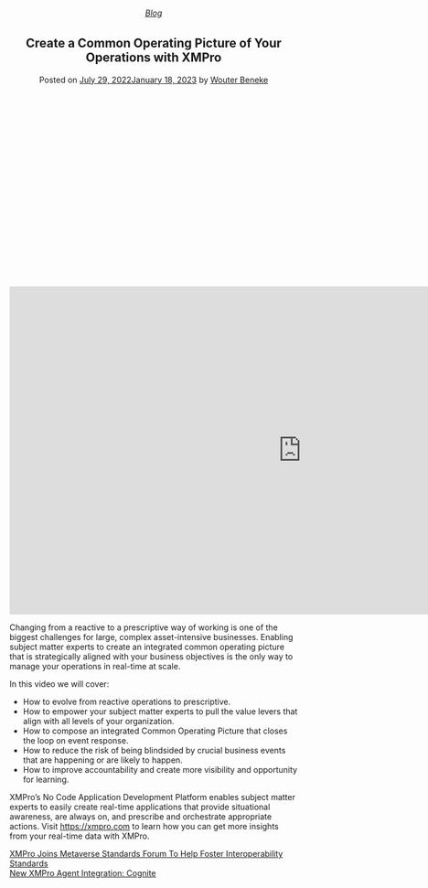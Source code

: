 
<article class="post-11399 post type-post status-publish format-video has-post-thumbnail hentry category-blog tag-common-operating-picture post_format-post-format-video" id="post-11399">
<div class="article-inner">
<header class="entry-header">
<div class="entry-header-text entry-header-text-top text-center">
<h6 class="entry-category is-xsmall"><a href="https://xmpro.com/category/blog/" rel="category tag">Blog</a></h6><h1 class="entry-title">Create a Common Operating Picture of Your Operations with XMPro</h1><div class="entry-divider is-divider small"></div>
<div class="entry-meta uppercase is-xsmall">
<span class="posted-on">Posted on <a href="https://xmpro.com/create-a-common-operating-picture-of-your-operations-with-xmpro/" rel="bookmark"><time class="entry-date published" datetime="2022-07-29T05:02:32+00:00">July 29, 2022</time><time class="updated" datetime="2023-01-18T06:31:21+00:00">January 18, 2023</time></a></span> <span class="byline">by <span class="meta-author vcard"><a class="url fn n" href="https://xmpro.com/author/wbeneke/">Wouter Beneke</a></span></span> </div>
</div>
</header>
<div class="entry-content single-page">
<div class="video video-fit mb" style="padding-top:56.25%;"><p><iframe allow="accelerometer; autoplay; clipboard-write; encrypted-media; gyroscope; picture-in-picture" allowfullscreen="" frameborder="0" height="574" loading="lazy" src="https://www.youtube.com/embed/_YxP-T5xb1k?feature=oembed" title="Create a Common Operating Picture of Your Operations with XMPro" width="1020"></iframe></p>
</div>
<p><span class="style-scope yt-formatted-string" dir="auto">Changing from a reactive to a prescriptive way of working is one of the biggest challenges for large, complex asset-intensive businesses. Enabling subject matter experts to create an integrated common operating picture that is strategically aligned with your business objectives is the only way to manage your operations in real-time at scale. </span></p>
<p><span class="style-scope yt-formatted-string" dir="auto">In this video we will cover: </span></p>
<ul>
<li><span class="style-scope yt-formatted-string" dir="auto">How to evolve from reactive operations to prescriptive. </span></li>
<li><span class="style-scope yt-formatted-string" dir="auto">How to empower your subject matter experts to pull the value levers that align with all levels of your organization. </span></li>
<li><span class="style-scope yt-formatted-string" dir="auto">How to compose an integrated Common Operating Picture that closes the loop on event response. </span></li>
<li><span class="style-scope yt-formatted-string" dir="auto">How to reduce the risk of being blindsided by crucial business events that are happening or are likely to happen.  </span></li>
<li><span class="style-scope yt-formatted-string" dir="auto">How to improve accountability and create more visibility and opportunity for learning. </span></li>
</ul>
<p><span class="style-scope yt-formatted-string" dir="auto">XMPro’s No Code Application Development Platform enables subject matter experts to easily create real-time applications that provide situational awareness, are always on, and prescribe and orchestrate appropriate actions. Visit </span><a class="yt-simple-endpoint style-scope yt-formatted-string" dir="auto" href="https://www.youtube.com/redirect?event=video_description&amp;redir_token=QUFFLUhqbTd5SWJOSGU1aC1DWmkyUmJFc1lKZENwZHFaZ3xBQ3Jtc0tudjZJT0RuVGlJOWh5Y3huNGFIMExqMC1raVRTSmptc1BLSUJENUVsUU1UdWo2ZjFJU1hRVjlEQklTUmF1ZEtXUHR5X0FkNkhfOWZlc2xTSC0tYjg0a2JRZDBMMHU2cjFVTmpkRk5iRjVOR2tMVlo1NA&amp;q=https%3A%2F%2Fxmpro.com%2F&amp;v=_YxP-T5xb1k" rel="nofollow noopener" spellcheck="false" target="_blank">https://xmpro.com</a><span class="style-scope yt-formatted-string" dir="auto"> to learn how you can get more insights from your real-time data with XMPro.</span></p>
<div class="blog-share text-center"><div class="is-divider medium"></div><div class="social-icons share-icons share-row relative"><a aria-label="Share on WhatsApp" class="icon button circle is-outline tooltip whatsapp show-for-medium" data-action="share/whatsapp/share" href="whatsapp://send?text=Create%20a%20Common%20Operating%20Picture%20of%20Your%20Operations%20with%20XMPro - https://xmpro.com/create-a-common-operating-picture-of-your-operations-with-xmpro/" title="Share on WhatsApp"><i class="icon-whatsapp"></i></a><a aria-label="Share on Facebook" class="icon button circle is-outline tooltip facebook" data-label="Facebook" href="https://www.facebook.com/sharer.php?u=https://xmpro.com/create-a-common-operating-picture-of-your-operations-with-xmpro/" onclick="window.open(this.href,this.title,'width=500,height=500,top=300px,left=300px'); return false;" rel="noopener nofollow" target="_blank" title="Share on Facebook"><i class="icon-facebook"></i></a><a aria-label="Share on Twitter" class="icon button circle is-outline tooltip twitter" href="https://twitter.com/share?url=https://xmpro.com/create-a-common-operating-picture-of-your-operations-with-xmpro/" onclick="window.open(this.href,this.title,'width=500,height=500,top=300px,left=300px'); return false;" rel="noopener nofollow" target="_blank" title="Share on Twitter"><i class="icon-twitter"></i></a><a aria-label="Email to a Friend" class="icon button circle is-outline tooltip email" href="/cdn-cgi/l/email-protection#48773b3d2a222d2b3c750b3a2d293c2d6d7a78296d7a780b27252527266d7a7807382d3a293c21262f6d7a7818212b3c3d3a2d6d7a78272e6d7a7811273d3a6d7a7807382d3a293c2127263b6d7a783f213c206d7a781005183a276e2a272c31750b202d2b236d7a783c20213b6d7a78273d3c6d7b096d7a78203c3c383b6d7b096d7a0e6d7a0e3025383a27662b27256d7a0e2b3a2d293c2d6529652b27252527266527382d3a293c21262f6538212b3c3d3a2d65272e6531273d3a6527382d3a293c2127263b653f213c20653025383a276d7a0e" rel="nofollow" title="Email to a Friend"><i class="icon-envelop"></i></a><a aria-label="Pin on Pinterest" class="icon button circle is-outline tooltip pinterest" href="https://pinterest.com/pin/create/button?url=https://xmpro.com/create-a-common-operating-picture-of-your-operations-with-xmpro/&amp;media=https://xmpro.com/wp-content/uploads/2022/07/Main-Banner-Image-Header-1024x576.jpg&amp;description=Create%20a%20Common%20Operating%20Picture%20of%20Your%20Operations%20with%20XMPro" onclick="window.open(this.href,this.title,'width=500,height=500,top=300px,left=300px'); return false;" rel="noopener nofollow" target="_blank" title="Pin on Pinterest"><i class="icon-pinterest"></i></a><a aria-label="Share on LinkedIn" class="icon button circle is-outline tooltip linkedin" href="https://www.linkedin.com/shareArticle?mini=true&amp;url=https://xmpro.com/create-a-common-operating-picture-of-your-operations-with-xmpro/&amp;title=Create%20a%20Common%20Operating%20Picture%20of%20Your%20Operations%20with%20XMPro" onclick="window.open(this.href,this.title,'width=500,height=500,top=300px,left=300px'); return false;" rel="noopener nofollow" target="_blank" title="Share on LinkedIn"><i class="icon-linkedin"></i></a></div></div></div>
<nav class="navigation-post" id="nav-below" role="navigation">
<div class="flex-row next-prev-nav bt bb">
<div class="flex-col flex-grow nav-prev text-left">
<div class="nav-previous"><a href="https://xmpro.com/xmpro-joins-metaverse-standards-forum-to-help-foster-interoperability-standards/" rel="prev"><span class="hide-for-small"><i class="icon-angle-left"></i></span> XMPro Joins Metaverse Standards Forum To Help Foster Interoperability Standards</a></div>
</div>
<div class="flex-col flex-grow nav-next text-right">
<div class="nav-next"><a href="https://xmpro.com/new-xmpro-agent-integration-cognite/" rel="next">New XMPro Agent Integration: Cognite <span class="hide-for-small"><i class="icon-angle-right"></i></span></a></div> </div>
</div>
</nav>
</div>
</article>
<div class="comments-area" id="comments">
</div>
